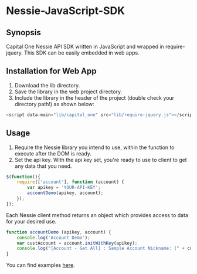 # Nessie-JavaScript-SDK
## Synopsis
Capital One Nessie API SDK written in JavaScript and wrapped in require-jquery. This SDK can be easily embedded in web apps.
## Installation for Web App
1. Download the lib directory.
2. Save the library in the web project directory.
3. Include the library in the header of the project (double check your directory path!) as shown below:
```javascript
<script data-main="lib/capital_one" src="lib/require-jquery.js"></script>
```
## Usage
1. Require the Nessie library you intend to use, within the function to execute after the DOM is ready.
2. Set the api key. With the api key set, you're ready to use to client to get any data that you need.
```javascript
$(function(){
	require(['account'], function (account) {
		var apikey = 'YOUR-API-KEY';
		accountDemo(apikey, account);
	});
});
```
Each Nessie client method returns an object which provides access to data for your desired use.
```javascript
function accountDemo (apikey, account) {
	console.log('Account Demo');
	var custAccount = account.initWithKey(apikey);
	console.log("[Account - Get All] : Sample Account Nickname: (" + custAccount.getAllAccounts()[0].nickname + ")");
}
```
You can find examples [here](https://github.com/nessieisreal/nessie-javascript-sdk/blob/master/lib/example.html).
